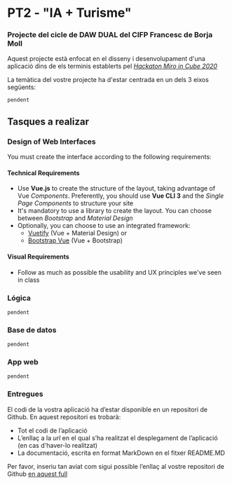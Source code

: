 # PT2 - "IA + Turisme"

### Projecte del cicle de DAW DUAL del CIFP Francesc de Borja Moll

Aquest projecte està enfocat en el disseny i desenvolupament d'una aplicació dins de els terminis establerts pel [*Hackaton Miro in Cube 2020*](http://www.programmemiro.fr/miro-in-cube/es/)

La temàtica del vostre projecte ha d'estar centrada en un dels 3 eixos següents:

    pendent

## Tasques a realizar
### Design of Web Interfaces
You must create the interface according to the following requirements:
#### Technical Requirements
* Use **Vue.js** to create the structure of the layout, taking advantage of Vue _Components_. Preferently, you should use **Vue CLI 3** and the _Single Page Components_ to structure your site
* It's mandatory to use a library to create the layout. You can choose between _Bootstrap_  and _Material Design_
* Optionally, you can choose to use an integrated framework:
   - [Vuetify](https://vuetifyjs.com/en/) (Vue + Material Design)  or
   - [Bootstrap Vue](https://bootstrap-vue.js.org/) (Vue + Bootstrap)

#### Visual Requirements
* Follow as much as possible the usability and UX principles we've seen in class 

### Lógica

    pendent

### Base de datos

    pendent

### App web

    pendent
### Entregues
El codi de la vostra aplicació ha d’estar disponible en un repositori de Github. En aquest repositori es trobarà:
* Tot el codi de l’aplicació
* L’enllaç a la *url* en el qual s’ha realitzat el desplegament de l’aplicació (en cas d'haver-lo realitzat)
* La documentació, escrita en format MarkDown en el fitxer README.MD

Per favor, inseriu tan aviat com sigui possible l’enllaç al vostre repositori de Github [en aquest full](https://docs.google.com/spreadsheets/d/1FixUlq-GTvYyesiMveXqQXBJHB8PvEcZjMoXzAhiySw/edit#gid=0)

